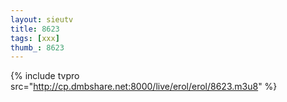 ```yaml
--- 
layout: sieutv
title: 8623
tags: [xxx]
thumb_: 8623
---
```

{% include tvpro src="http://cp.dmbshare.net:8000/live/erol/erol/8623.m3u8" %} 
